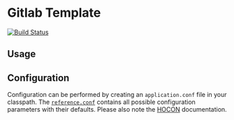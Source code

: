 # Gitlab Template

[![Build Status](https://travis-ci.org/FRosner/gitlab-template.svg?branch=master)](https://travis-ci.org/FRosner/gitlab-template)

## Usage

## Configuration

Configuration can be performed by creating an `application.conf` file in your classpath.
The [`reference.conf`](src/main/resources/reference.conf) contains all possible configuration parameters with their defaults.
Please also note the [HOCON](https://github.com/typesafehub/config/blob/master/HOCON.md) documentation.
